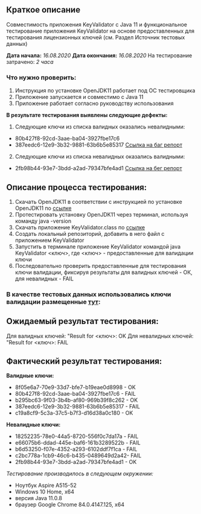## Краткое описание
Совместимость приложения KeyValidator c Java 11 и функциональное тестирование приложения KeyValidator на основе предоставленных для тестирования лицензионных ключей (см. Раздел Источник тестовых данных)

**Дата начала:**  *16.08.2020*
**Дата окончания:** *16.08.2020* 
На тестирование затрачено: *2 часа*

### Что нужно проверить:
1. Инструкция по установке OpenJDK11 работает под ОС тестировщика
2. Приложение запускается и совместимо с Java 11
3. Приложение работает согласно руководству использования

**В результате тестирования выявлены следующие дефекты:**

1. Следующие ключи из списка валидных оказались невалидными:
- 80b427f8-92cd-3aae-ba04-3927fbe17c6
- 387eedc6-12e9-3b32-9881-63b6b5e85317
[Ссылка на баг репорт](https://github.com/Irina-Kovtun/Java-HW-1/issues/2#issue-681364619)

2. Следующие ключи из списка невалидных оказались валидными:
- 2fb98b44-93e7-3bdd-a2ad-79347bfe4ad1
[Ссылка на бег репорт](https://github.com/Irina-Kovtun/Java-HW-1/issues/3#issue-681368445)

## Описание процесса тестирования:

1. Скачать  OpenJDK11 в соответствии с инструкцией по установке OpenJDK11 по [ссылке](https://github.com/netology-code/javaqa-homeworks/blob/master/intro/openjdk11-manual.md)
2. Протестировать установку OpenJDK11 через терминал, используя команду java -version
3. Скачать приложение KeyValidator.class по [ссылке](https://github.com/netology-code/javaqa-homeworks/blob/master/intro/artifacts/KeyValidator.class)
4. Создать локальный репозиторий, добавить в него файл с приложением KeyValidator
5. Запустить в терминале приложение KeyValidator командой java KeyValidator <ключ>, где <ключ> - предоставленные для валидации ключи
6. Последовательно проверить предоставленные для тестирования ключи валидации, фиксируя результаты для валидных ключей  -  ОК, для невалидных -   FAIL

### В качестве тестовых данных использовались ключи валидации размещенные [тут](https://github.com/netology-code/javaqa-homeworks/blob/master/intro/user-manual.md):

## Ожидаемый результат тестирования:
Для валидных ключей:  "Result for <ключ>: OK
Для невалидных ключей: "Result for <ключ>: FAIL

## Фактический результат тестирования:
**Валидные ключи:**
- 8f05e6a7-70e9-33d7-bfe7-b19eae0d8998 -  OK
- 80b427f8-92cd-3aae-ba04-3927fbe17c6 - FAIL
- b295bc63-9f03-3b4b-af80-969b39f8c262 - OK
- 387eedc6-12e9-3b32-9881-63b6b5e85317 - FAIL
- c19a8cf9-5c3a-37c5-b7f3-d16d38a0c180 - OK

**Невалидные ключи:**
- 18252235-78e0-44a5-8720-556f0c7da17a - FAIL
- e66075b6-ddad-445e-baf6-161b3289522b - FAIL
- b6d53250-f07e-4352-a293-6102ddf7f1ca - FAIL
- c2bc778a-1cb9-46c6-b435-0489649d2a42- FAIL
- 2fb98b44-93e7-3bdd-a2ad-79347bfe4ad1  - OK

*Тестирование производилось в следующем окружении:*
* Ноутбук Aspire А515-52
* Windows 10 Home, x64
* версия Java 11.0.8
* браузер Google Chrome 84.0.4147.125, x64 